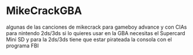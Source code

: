 # MikeCrackGBA
algunas de las canciones de mikecrack para gameboy advance y con CIAs para nintendo 2ds/3ds
si lo quieres usar en la GBA necesitas el Supercard Mini SD y para la 2ds/3ds tiene que estar pirateada la consola con el programa FBI
